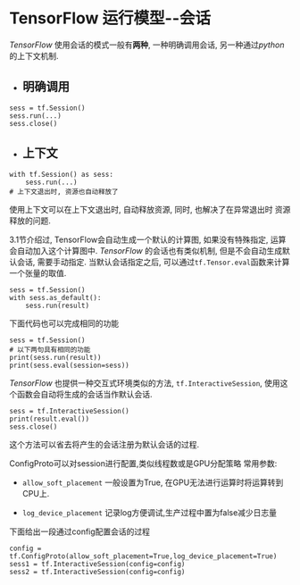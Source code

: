 # TensorFlow 运行模型--会话

*TensorFlow* 使用会话的模式一般有**两种**, 一种明确调用会话, 另一种通过*python*的上下文机制.

* ## 明确调用
```
sess = tf.Session()
sess.run(...)
sess.close()
```

* ## 上下文
```
with tf.Session() as sess:
    sess.run(...)
# 上下文退出时, 资源也自动释放了
```

使用上下文可以在上下文退出时, 自动释放资源, 同时, 也解决了在异常退出时
资源释放的问题.

3.1节介绍过, TensorFlow会自动生成一个默认的计算图, 如果没有特殊指定, 
运算会自动加入这个计算图中. *TensorFlow* 的会话也有类似机制, 但是不会自动生成默认会话, 
需要手动指定. 当默认会话指定之后, 可以通过`tf.Tensor.eval`函数来计算一个张量的取值.
```
sess = tf.Session()
with sess.as_default():
    sess.run(result)
```
下面代码也可以完成相同的功能
```
sess = tf.Session()
# 以下两句具有相同的功能
print(sess.run(result))
print(sess.eval(session=sess))
```
*TensorFlow* 也提供一种交互式环境类似的方法, `tf.InteractiveSession`, 
使用这个函数会自动将生成的会话当作默认会话.

```
sess = tf.InteractiveSession()
print(result.eval())
sess.close()
```
这个方法可以省去将产生的会话注册为默认会话的过程.

ConfigProto可以对session进行配置,类似线程数或是GPU分配策略
常用参数:

* `allow_soft_placement` 
一般设置为True, 在GPU无法进行运算时将运算转到CPU上.

* `log_device_placement` 
 记录log方便调试,生产过程中置为false减少日志量

下面给出一段通过config配置会话的过程
```
config = tf.ConfigProto(allow_soft_placement=True,log_device_placement=True)
sess1 = tf.InteractiveSession(config=config)
sess2 = tf.InteractiveSession(config=config)
```

